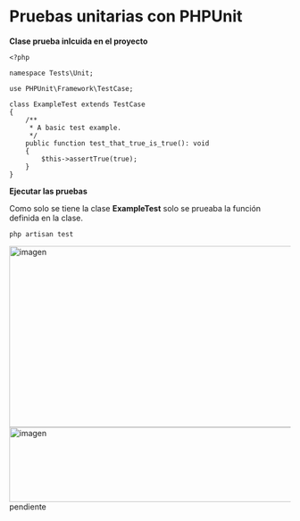 # Pruebas unitarias con PHPUnit

**Clase prueba inlcuida en el proyecto**

```
<?php

namespace Tests\Unit;

use PHPUnit\Framework\TestCase;

class ExampleTest extends TestCase
{
    /**
     * A basic test example.
     */
    public function test_that_true_is_true(): void
    {
        $this->assertTrue(true);
    }
}
```

**Ejecutar las pruebas**  

Como solo se tiene la clase **ExampleTest** solo se prueaba la función definida en la clase.  

```
php artisan test
```
<img width="509" height="325" alt="imagen" src="https://github.com/user-attachments/assets/802aafb9-d3fa-4155-82e3-25c069cd953c" />

<img width="787" height="134" alt="imagen" src="https://github.com/user-attachments/assets/44da1cb9-7973-4a4a-a482-c52c63a03af6" />
pendiente
